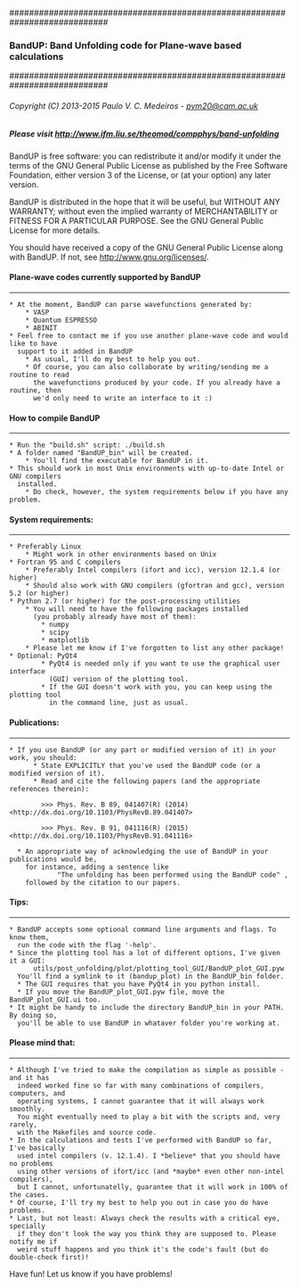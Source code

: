 ############################################################################
###     BandUP: Band Unfolding code for Plane-wave based calculations             
############################################################################
###### Copyright (C) 2013-2015 Paulo V. C. Medeiros - pvm20@cam.ac.uk
##### Please visit http://www.ifm.liu.se/theomod/compphys/band-unfolding

BandUP is free software: you can redistribute it and/or modify
it under the terms of the GNU General Public License as published by
the Free Software Foundation, either version 3 of the License, or
(at your option) any later version.

BandUP is distributed in the hope that it will be useful,
but WITHOUT ANY WARRANTY; without even the implied warranty of
MERCHANTABILITY or FITNESS FOR A PARTICULAR PURPOSE.  See the
GNU General Public License for more details.

You should have received a copy of the GNU General Public License
along with BandUP.  If not, see <http://www.gnu.org/licenses/>.

<!-- ============================================================================= -->
#### Plane-wave codes currently supported by BandUP
--------------------------------------------------------------------------------------
    * At the moment, BandUP can parse wavefunctions generated by: 
        * VASP
        * Quantum ESPRESSO
        * ABINIT
    * Feel free to contact me if you use another plane-wave code and would like to have 
      support to it added in BandUP
        * As usual, I'll do my best to help you out.
        * Of course, you can also collaborate by writing/sending me a routine to read 
          the wavefunctions produced by your code. If you already have a routine, then
          we'd only need to write an interface to it :)

<!-- ============================================================================= -->
#### How to compile BandUP
--------------------------------------------------------------------------------------
    * Run the "build.sh" script: ./build.sh
    * A folder named "BandUP_bin" will be created.
        * You'll find the executable for BandUP in it.
    * This should work in most Unix environments with up-to-date Intel or GNU compilers 
      installed. 
        * Do check, however, the system requirements below if you have any problem.

<!-- ============================================================================= -->
#### System requirements:
--------------------------------------------------------------------------------------
    * Preferably Linux
        * Might work in other environments based on Unix
    * Fortran 95 and C compilers
        * Preferably Intel compilers (ifort and icc), version 12.1.4 (or higher)
        * Should also work with GNU compilers (gfortran and gcc), version 5.2 (or higher)
    * Python 2.7 (or higher) for the post-processing utilities
        * You will need to have the following packages installed 
          (you probably already have most of them):
            * numpy 
            * scipy
            * matplotlib
        * Please let me know if I've forgotten to list any other package!
    * Optional: PyQt4
            * PyQt4 is needed only if you want to use the graphical user interface 
              (GUI) version of the plotting tool.
            * If the GUI doesn't work with you, you can keep using the plotting tool 
              in the command line, just as usual.
            
<!-- ============================================================================= -->
#### Publications:
--------------------------------------------------------------------------------------
    * If you use BandUP (or any part or modified version of it) in your work, you should:
          * State EXPLICITLY that you've used the BandUP code (or a modified version of it).
          * Read and cite the following papers (and the appropriate references therein):

            >>> Phys. Rev. B 89, 041407(R) (2014) <http://dx.doi.org/10.1103/PhysRevB.89.041407>

            >>> Phys. Rev. B 91, 041116(R) (2015) <http://dx.doi.org/10.1103/PhysRevB.91.041116>

      * An appropriate way of acknowledging the use of BandUP in your publications would be, 
        for instance, adding a sentence like 
                "The unfolding has been performed using the BandUP code" ,
        followed by the citation to our papers.


<!-- ============================================================================= -->
#### Tips:
--------------------------------------------------------------------------------------
    * BandUP accepts some optional command line arguments and flags. To know them,
      run the code with the flag '-help'.
    * Since the plotting tool has a lot of different options, I've given it a GUI:
          utils/post_unfolding/plot/plotting_tool_GUI/BandUP_plot_GUI.pyw
      You'll find a symlink to it (bandup_plot) in the BandUP_bin folder.
      * The GUI requires that you have PyQt4 in you python install.
      * If you move the BandUP_plot_GUI.pyw file, move the BandUP_plot_GUI.ui too.
    * It might be handy to include the directory BandUP_bin in your PATH. By doing so,
      you'll be able to use BandUP in whataver folder you're working at.


<!-- ============================================================================= -->
#### Please mind that:
--------------------------------------------------------------------------------------
    * Although I've tried to make the compilation as simple as possible - and it has 
      indeed worked fine so far with many combinations of compilers, computers, and 
      operating systems, I cannot guarantee that it will always work smoothly. 
      You might eventually need to play a bit with the scripts and, very rarely, 
      with the Makefiles and source code.
    * In the calculations and tests I've performed with BandUP so far, I've basically 
      used intel compilers (v. 12.1.4). I *believe* that you should have no problems 
      using other versions of ifort/icc (and *maybe* even other non-intel compilers), 
      but I cannot, unfortunatelly, guarantee that it will work in 100% of the cases.
    * Of course, I'll try my best to help you out in case you do have problems.
    * Last, but not least: Always check the results with a critical eye, specially 
      if they don't look the way you think they are supposed to. Please notify me if 
      weird stuff happens and you think it's the code's fault (but do double-check first)!
 

Have fun! 
Let us know if you have problems! 
